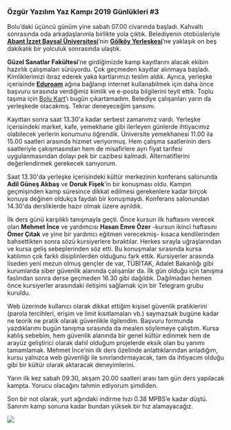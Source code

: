 ### Özgür Yazılım Yaz Kampı 2019 Günlükleri #3

Bolu’daki üçüncü günüm yine sabah 07.00 civarında başladı. Kahvaltı sonrasında oda arkadaşlarımla birlikte yola çıktık. Belediyenin otobüsleriyle [**Abant İzzet Baysal Üniversitesi**](http://www.ibu.edu.tr/tr)’nin [**Gölköy Yerleşkesi**](http://www.ibu.edu.tr/yerleske-krokisi)’ne yaklaşık on beş dakikalık bir yolculuk sonrasında ulaştık.

**Güzel Sanatlar Fakültesi**’ne girdiğimizde kamp kayıtlarını alacak ekibin hazırlık çalışmaları sürüyordu. Çok geçmeden kayıtlar alınmaya başladı. Kimliklerimizi ibraz ederek yaka kartlarımızı teslim aldık. Ayrıca, yerleşke içerisinde [**Eduroam**](http://www.eduroam.org.tr/) ağına bağlanıp internet kullanabilmek için daha önce başvuru sırasında verdiğimiz kimlik ve e-posta bilgilerini teyit ettik. Toplu taşıma için [Bolu Kart](http://www.bolukart.com.tr/)’ı bugün çıkartamadım. Belediye çalışanları yarın da yerleşkede olacakmış. Tekrar deneyeceğim şansımı.

Kayıttan sonra saat 13.30'a kadar serbest zamanımız vardı. Yerleşke içerisindeki market, kafe, yemekhane gibi ilerleyen günlerde ihtiyacımız olabilecek yerlerin konumunu öğrendik. Üniversite yemekhanesi 11.00 ila 15.00 saatleri arasında hizmet veriyormuş. Hem çalışma saatlerinin ders saatleriyle çakıșmasından hem de misafirlere ayrı fiyat tarifesi uygulanmasından dolayı pek bir cazibesi kalmadı. Alternatiflerini değerlendirmek gerekecek sanıyorum.

Saat 13.30'da yerleşke içerisindeki kültür merkezinin konferans salonunda **Adil Güneş Akbaş** ve **Doruk Fişek**’in bir konuşması oldu. Kampın geçmişinden kamp süresince dikkat edilmesi gerekenlere kadar birçok konuya değinen oldukça faydalı bir konuşmaydı. Konferans salonundan 14.30'da dersliklerde hazır olmak üzere ayrıldık.

İlk ders günü karşılıklı tanışmayla geçti. Önce kursun ilk haftasını verecek olan **Mehmet İnce** ve yardımcısı **Hasan Emre Özer** -kursun ikinci haftasını **Ömer Çıtak** ve yine bir yardımcı eğitmen verecekmiş- kısaca kendilerinden bahsettikten sonra sözü kursiyerlere bıraktılar. Herkes sırayla uğraşlarından ve kursa geliş sebeplerinden söz etti. Bu konuşmalar sırasında kursa katılımın çok farklı disiplinlerden olduğunu fark ettik. Kursiyerler arasında liseden yeni mezun olmuş gençler de var, TÜBİTAK, Adalet Bakanlığı gibi kurumlarda siber güvenlik alanında çalışanlar da. İlk gün olduğu için tanışma faslından sonra derse geçmeden 16.30 gibi dağıldık. Dağılmadan hemen önce kursiyerler arasındaki iletişimi sağlamak için bir Telegram grubu kuruldu.

Web üzerinde kullanıcı olarak dikkat ettiğim kişisel güvenlik pratiklerini (parola tercihleri, erişim ve limit kısıtlamaları vb.) saymazsak bugüne kadar ne teorik ne pratik olarak güvenlikle ilgilendim. Başvuru formunda yazdıklarımı bugün tanışma sırasında da mealen söylemeye çalıştım. Kursa katılış sebebim, hem güvenlik alanında bir genel kültür edinmek hem de arayüz geliştirici olarak dahil olduğum projelerde eksik olan bu yanımı tamamlamak. Mehmet İnce’nin ilk ders özelinde anlattıklarından anladığım, kursu yalnızca web güvenliği ile sınırlandırmayacak, tam da ihtiyacım olduğu gibi bir kültür olarak aktaracak deneyimlerini.

Yarın ilk kez sabah 09.30, akşam 20.00 saatleri arası tam gün ders yapılacak kampta. Yorucu olacağını tahmin ediyorum şimdiden.

Son bir not olarak, yurt ağındaki indirme hızı 0.38 MPBS’e kadar düştü. Sanırım kamp sonuna kadar bundan yüksek bir hız alamayacağız.

![](https://miro.medium.com/max/350/1*TsVgw7ZNnt1iu2Y8YB5EcA.png)

